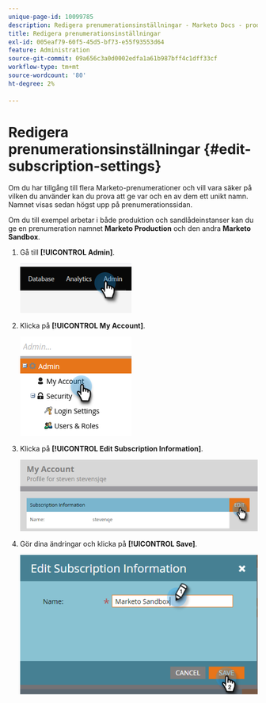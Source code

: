 ```yaml
---
unique-page-id: 10099785
description: Redigera prenumerationsinställningar - Marketo Docs - produktdokumentation
title: Redigera prenumerationsinställningar
exl-id: 005eaf79-60f5-45d5-bf73-e55f93553d64
feature: Administration
source-git-commit: 09a656c3a0d0002edfa1a61b987bff4c1dff33cf
workflow-type: tm+mt
source-wordcount: '80'
ht-degree: 2%

---
```


# Redigera prenumerationsinställningar {#edit-subscription-settings}

Om du har tillgång till flera Marketo-prenumerationer och vill vara säker på vilken du använder kan du prova att ge var och en av dem ett unikt namn. Namnet visas sedan högst upp på prenumerationssidan.

Om du till exempel arbetar i både produktion och sandlådeinstanser kan du ge en prenumeration namnet **Marketo Production** och den andra **Marketo Sandbox**.

1. Gå till **[!UICONTROL Admin]**.

   ![](assets/edit-subscription-settings-1.png)

1. Klicka på **[!UICONTROL My Account]**.

   ![](assets/edit-subscription-settings-2.png)

1. Klicka på **[!UICONTROL Edit Subscription Information]**.

   ![](assets/edit-subscription-settings-3.png)

1. Gör dina ändringar och klicka på **[!UICONTROL Save]**.

   ![](assets/edit-subscription-settings-4.png)
